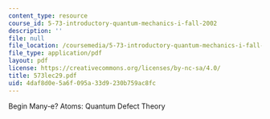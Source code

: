 ```yaml
---
content_type: resource
course_id: 5-73-introductory-quantum-mechanics-i-fall-2002
description: ''
file: null
file_location: /coursemedia/5-73-introductory-quantum-mechanics-i-fall-2002/4daf8d0e5a6f095a33d9230b759ac8fc_573lec29.pdf
file_type: application/pdf
layout: pdf
license: https://creativecommons.org/licenses/by-nc-sa/4.0/
title: 573lec29.pdf
uid: 4daf8d0e-5a6f-095a-33d9-230b759ac8fc
---
```

Begin Many-e? Atoms: Quantum Defect Theory